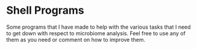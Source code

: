 # Shell Programs

Some programs that I have made to help with the various tasks that I need to get down with respect to microbiome analysis.  Feel free to use any of them as you need or comment on how to improve them.

